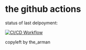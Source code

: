 # the github actions

status of last delpoyment:<br>

[![CI/CD Workflow](https://github.com/TheArman/cicd/workflows/github-actions-for-ci-cd/badge.svg?branch=main)](https://github.com/TheArman/cicd/actions)

copyleft by the_arman
